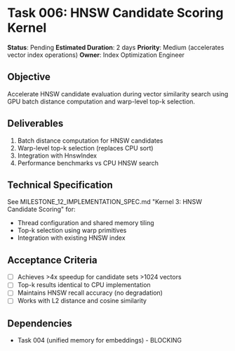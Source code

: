 # Task 006: HNSW Candidate Scoring Kernel

**Status**: Pending
**Estimated Duration**: 2 days
**Priority**: Medium (accelerates vector index operations)
**Owner**: Index Optimization Engineer

## Objective

Accelerate HNSW candidate evaluation during vector similarity search using GPU batch distance computation and warp-level top-k selection.

## Deliverables

1. Batch distance computation for HNSW candidates
2. Warp-level top-k selection (replaces CPU sort)
3. Integration with HnswIndex
4. Performance benchmarks vs CPU HNSW search

## Technical Specification

See MILESTONE_12_IMPLEMENTATION_SPEC.md "Kernel 3: HNSW Candidate Scoring" for:
- Thread configuration and shared memory tiling
- Top-k selection using warp primitives
- Integration with existing HNSW index

## Acceptance Criteria

- [ ] Achieves >4x speedup for candidate sets >1024 vectors
- [ ] Top-k results identical to CPU implementation
- [ ] Maintains HNSW recall accuracy (no degradation)
- [ ] Works with L2 distance and cosine similarity

## Dependencies

- Task 004 (unified memory for embeddings) - BLOCKING
